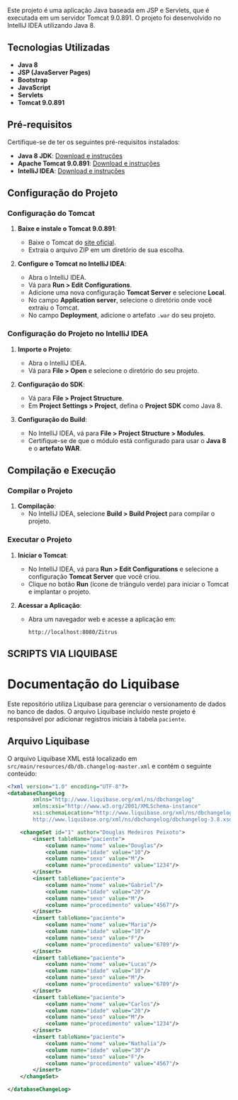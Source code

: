 Este projeto é uma aplicação Java baseada em JSP e Servlets, que é executada em um servidor Tomcat 9.0.891. O projeto foi desenvolvido no IntelliJ IDEA utilizando Java 8.

## Tecnologias Utilizadas

- **Java 8**
- **JSP (JavaServer Pages)**
- **Bootstrap**
- **JavaScript**
- **Servlets**
- **Tomcat 9.0.891**

## Pré-requisitos

Certifique-se de ter os seguintes pré-requisitos instalados:

- **Java 8 JDK**: [Download e instruções](https://www.oracle.com/java/technologies/javase-jdk8-downloads.html)
- **Apache Tomcat 9.0.891**: [Download e instruções](https://tomcat.apache.org/download-90.cgi)
- **IntelliJ IDEA**: [Download e instruções](https://www.jetbrains.com/idea/download/)

## Configuração do Projeto

### Configuração do Tomcat

1. **Baixe e instale o Tomcat 9.0.891**:
   - Baixe o Tomcat do [site oficial](https://tomcat.apache.org/download-90.cgi).
   - Extraia o arquivo ZIP em um diretório de sua escolha.

2. **Configure o Tomcat no IntelliJ IDEA**:
   - Abra o IntelliJ IDEA.
   - Vá para **Run > Edit Configurations**.
   - Adicione uma nova configuração **Tomcat Server** e selecione **Local**.
   - No campo **Application server**, selecione o diretório onde você extraiu o Tomcat.
   - No campo **Deployment**, adicione o artefato `.war` do seu projeto.

### Configuração do Projeto no IntelliJ IDEA

1. **Importe o Projeto**:
   - Abra o IntelliJ IDEA.
   - Vá para **File > Open** e selecione o diretório do seu projeto.

2. **Configuração do SDK**:
   - Vá para **File > Project Structure**.
   - Em **Project Settings > Project**, defina o **Project SDK** como Java 8.

3. **Configuração do Build**:
   - No IntelliJ IDEA, vá para **File > Project Structure > Modules**.
   - Certifique-se de que o módulo está configurado para usar o **Java 8** e o **artefato WAR**.

## Compilação e Execução

### Compilar o Projeto

1. **Compilação**:
   - No IntelliJ IDEA, selecione **Build > Build Project** para compilar o projeto.

### Executar o Projeto

1. **Iniciar o Tomcat**:
   - No IntelliJ IDEA, vá para **Run > Edit Configurations** e selecione a configuração **Tomcat Server** que você criou.
   - Clique no botão **Run** (ícone de triângulo verde) para iniciar o Tomcat e implantar o projeto.

2. **Acessar a Aplicação**:
   - Abra um navegador web e acesse a aplicação em:
     ```
     http://localhost:8080/Zitrus
     ```

## SCRIPTS VIA LIQUIBASE 


# Documentação do Liquibase

Este repositório utiliza Liquibase para gerenciar o versionamento de dados no banco de dados. O arquivo Liquibase incluído neste projeto é responsável por adicionar registros iniciais à tabela `paciente`.

## Arquivo Liquibase

O arquivo Liquibase XML está localizado em `src/main/resources/db/db.changelog-master.xml` e contém o seguinte conteúdo:

```xml
<?xml version="1.0" encoding="UTF-8"?>
<databaseChangeLog
        xmlns="http://www.liquibase.org/xml/ns/dbchangelog"
        xmlns:xsi="http://www.w3.org/2001/XMLSchema-instance"
        xsi:schemaLocation="http://www.liquibase.org/xml/ns/dbchangelog
        http://www.liquibase.org/xml/ns/dbchangelog/dbchangelog-3.8.xsd">

    <changeSet id="1" author="Douglas Medeiros Peixoto">
        <insert tableName="paciente">
            <column name="nome" value="Douglas"/>
            <column name="idade" value="10"/>
            <column name="sexo" value="M"/>
            <column name="procedimento" value="1234"/>
        </insert>
        <insert tableName="paciente">
            <column name="nome" value="Gabriel"/>
            <column name="idade" value="20"/>
            <column name="sexo" value="M"/>
            <column name="procedimento" value="4567"/>
        </insert>
        <insert tableName="paciente">
            <column name="nome" value="Maria"/>
            <column name="idade" value="10"/>
            <column name="sexo" value="F"/>
            <column name="procedimento" value="6789"/>
        </insert>
        <insert tableName="paciente">
            <column name="nome" value="Lucas"/>
            <column name="idade" value="10"/>
            <column name="sexo" value="M"/>
            <column name="procedimento" value="6789"/>
        </insert>
        <insert tableName="paciente">
            <column name="nome" value="Carlos"/>
            <column name="idade" value="20"/>
            <column name="sexo" value="M"/>
            <column name="procedimento" value="1234"/>
        </insert>
        <insert tableName="paciente">
            <column name="nome" value="Nathalia"/>
            <column name="idade" value="30"/>
            <column name="sexo" value="F"/>
            <column name="procedimento" value="4567"/>
        </insert>
    </changeSet>

</databaseChangeLog>


